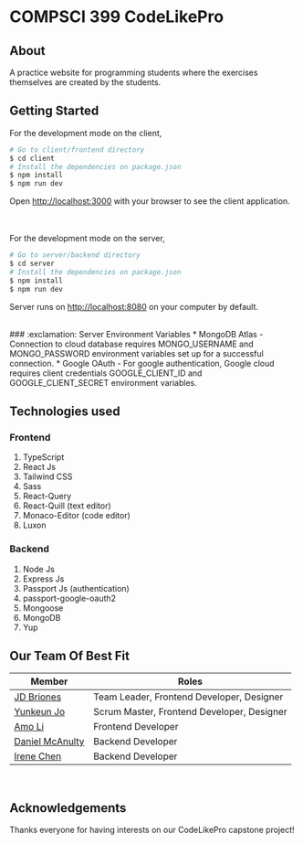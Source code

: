 # COMPSCI 399 CodeLikePro

## About
A practice website for programming students where the exercises themselves are created by the students.

## Getting Started

For the development mode on the client,

```bash
# Go to client/frontend directory
$ cd client
# Install the dependencies on package.json
$ npm install
$ npm run dev
```

Open [http://localhost:3000](http://localhost:3000) with your browser to see the client application.

<br />
<br />
For the development mode on the server,

```bash
# Go to server/backend directory
$ cd server
# Install the dependencies on package.json
$ npm install
$ npm run dev
```

Server runs on [http://localhost:8080](http://localhost:8080) on your computer by default.

<br />
### :exclamation: Server Environment Variables
* MongoDB Atlas - Connection to cloud database requires MONGO_USERNAME and MONGO_PASSWORD environment variables set up for a successful connection.
* Google OAuth - For google authentication, Google cloud requires client credentials GOOGLE_CLIENT_ID and GOOGLE_CLIENT_SECRET environment variables.

## Technologies used

### Frontend
1. TypeScript
2. React Js
3. Tailwind CSS
4. Sass
5. React-Query
6. React-Quill (text editor)
7. Monaco-Editor (code editor)
8. Luxon

### Backend
1. Node Js
2. Express Js
3. Passport Js (authentication)
4. passport-google-oauth2
5. Mongoose
6. MongoDB
7. Yup


## Our Team Of Best Fit

| Member                                               | Roles                                       |
| ---------------------------------------------------- | --------------------------------------------|
| [JD Briones](https://github.com/jeed02)              | Team Leader, Frontend Developer, Designer   |
| [Yunkeun Jo](https://github.com/yunwi5)              | Scrum Master, Frontend Developer, Designer  |
| [Amo Li](https://github.com/Amotys)                  | Frontend Developer                          |
| [Daniel McAnulty](https://github.com/DanielMcAnulty) | Backend Developer                           |
| [Irene Chen](https://github.com/irenechen20015)      | Backend Developer                           |

<br />

## Acknowledgements

Thanks everyone for having interests on our CodeLikePro capstone project!

